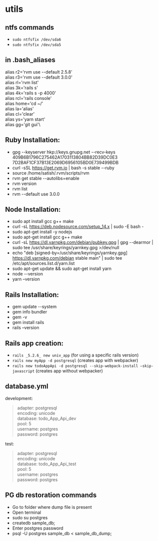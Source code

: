 # utils
## ntfs commands
* `sudo ntfsfix /dev/sda6`
* `sudo ntfsfix /dev/sda5`

## in .bash_aliases
alias r2='rvm use --default 2.5.8'\
alias r3='rvm use --default 3.0.0'\
alias rl='rvm list'\
alias 3k='rails s'\
alias 4k='rails s -p 4000'\
alias rcl='rails console'\
alias home='cd ~/'\
alias la='alias'\
alias cl='clear'\
alias ys='yarn start'\
alias gg='git gui'\

## Ruby Installation:
* gpg --keyserver hkp://keys.gnupg.net --recv-keys 409B6B1796C275462A1703113804BB82D39DC0E3 7D2BAF1CF37B13E2069D6956105BD0E739499BDB
* curl -sSL https://get.rvm.io | bash -s stable --ruby
* source /home/satish/.rvm/scripts/rvm
* rvm get stable --autolibs=enable
* rvm version
* rvm list
* rvm --default use 3.0.0

## Node Installation:
* sudo apt install gcc g++ make
* curl -sL https://deb.nodesource.com/setup_14.x | sudo -E bash -
* sudo apt-get install -y nodejs
* sudo apt-get install gcc g++ make
* curl -sL https://dl.yarnpkg.com/debian/pubkey.gpg | gpg --dearmor | sudo tee /usr/share/keyrings/yarnkey.gpg >/dev/null
* echo "deb [signed-by=/usr/share/keyrings/yarnkey.gpg] https://dl.yarnpkg.com/debian stable main" | sudo tee /etc/apt/sources.list.d/yarn.list
* sudo apt-get update && sudo apt-get install yarn
* node --version
* yarn –version

## Rails Installation:
* gem update --system
* gem info bundler
* gem -v
* gem install rails
* rails –version


## Rails app creation:
* `rails _5.2.6_ new univ_app` (for using a specific rails version)
* `rails new myApp -d postgresql` (creates app with webpacker)
* `rails new todoAppApi -d postgresql --skip-webpack-install –skip-javascript` (creates app without webpacker)

## database.yml
development:
>  adapter: postgresql\
>  encoding: unicode\
>  database: todo_App_Api_dev\
>  pool: 5\
>  username: postgres\
>  password: postgres

test:
>  adapter: postgresql\
>  encoding: unicode\
>  database: todo_App_Api_test\
>  pool: 5\
>  username: postgres\
>  password: postgres

## PG db restoration commands
* Go to folder where dump file is present
* Open terminal
* sudo su postgres
* createdb sample_db;
* Enter postgres password
* psql -U postgres sample_db < sample_db_dump;

